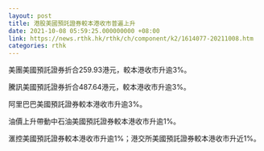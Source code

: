 ```yaml
---
layout: post
title: 港股美國預託證券較本港收市普遍上升
date: 2021-10-08 05:59:25.000000000 +08:00
link: https://news.rthk.hk/rthk/ch/component/k2/1614077-20211008.htm
categories: rthk
---
```


美團美國預託證券折合259.93港元，較本港收市升逾3%。

騰訊美國預託證券折合487.64港元，較本港收市升逾3%。

阿里巴巴美國預託證券較本港收市升逾3%。

油價上升帶動中石油美國預託證券較本港收市升逾1%。

滙控美國預託證券較本港收市升逾1%；港交所美國預託證券較本港收市升近1%。
